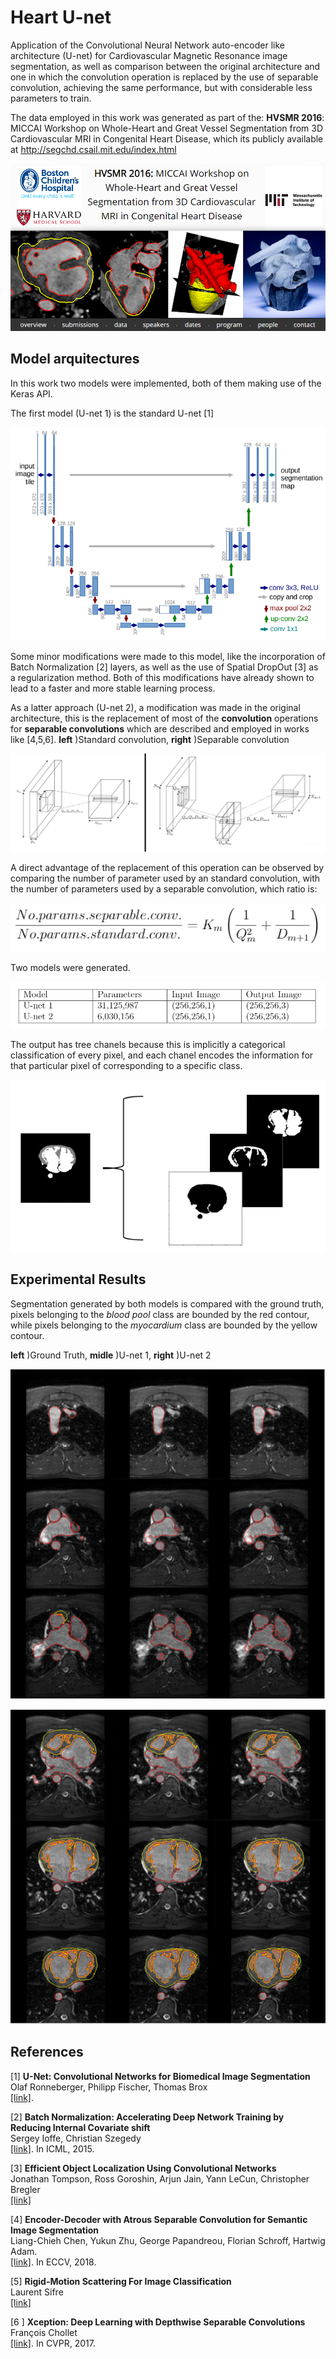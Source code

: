 # **Heart U-net**
Application of the Convolutional Neural Network auto-encoder like architecture (U-net) for Cardiovascular Magnetic Resonance image segmentation, as well as comparison between the original architecture and one in which the convolution operation is replaced by the use of separable convolution, achieving the same performance, but with considerable less parameters to train.

The data employed in this work was generated as part of the:
**HVSMR 2016**: MICCAI Workshop on Whole-Heart and Great Vessel Segmentation from 3D Cardiovascular MRI in Congenital Heart Disease, which its publicly available at
http://segchd.csail.mit.edu/index.html 

<p align="center">
    <img src=/images/HVSMR.PNG />
</p>

## **Model arquitectures**
In this work two models were implemented, both of them making use of the Keras API.

The first model (U-net 1) is the standard U-net [1]

<p align="center">
    <img src=/images/unet.png  />
</p>

Some minor modifications were made to this model, like the incorporation of Batch Normalization [2] layers, as well as the use of Spatial DropOut [3] as a regularization method. Both of this modifications have already shown to lead to a faster and more stable learning process. 

As a latter approach (U-net 2), a modification was made in the original architecture, this is the replacement of most of the **convolution** operations for **separable convolutions** which are described and employed in works like [4,5,6].
**left** )Standard convolution, **right** )Separable convolution

<p align="center">
    <img src=/images/DSconv.png alt="Image"  />
</p>

A direct advantage of the replacement of this operation can be observed by comparing the number of parameter used by an standard convolution, with the number of parameters used by a separable convolution, which ratio is:

<p align="center">
    <img src=/images/SDratio.PNG alt="Image"  />

</p>

Two models were generated.
<p align="center">
    <img src=/images/Modelprop.PNG />

</p>

The output has tree chanels because this is implicitly a categorical classification of every pixel, and each chanel encodes the information for that particular pixel of corresponding to a specific class.


<p align="center">
    <img src=/images/Imagebychannels.PNG />
    

</p>

## **Experimental Results** 
Segmentation generated by both models is compared with the ground truth, pixels belonging to the *blood pool* class are bounded by the red contour, while pixels belonging to the *myocardium* class are bounded by the yellow contour.


**left**  )Ground Truth, **midle**  )U-net 1, **right**  )U-net 2

<p align="center">
    <img src=/images/Segmentation1.PNG />

</p>


<p align="center">
    <img src=/images/Segmentation2.PNG />

</p>




## **References**
[1] **U-Net: Convolutional Networks for Biomedical Image Segmentation**<br />
Olaf Ronneberger, Philipp Fischer, Thomas Brox <br />
[[link]](https://arxiv.org/abs/1505.04597).

[2] **Batch Normalization: Accelerating Deep Network Training by Reducing Internal Covariate shift**<br />
Sergey Ioffe, Christian Szegedy <br />
[[link]](https://arxiv.org/abs/1502.03167). In ICML, 2015.

[3] **Efficient Object Localization Using Convolutional Networks**<br />
Jonathan Tompson, Ross Goroshin, Arjun Jain, Yann LeCun, Christopher Bregler <br />
[[link]](https://arxiv.org/abs/1411.4280)

[4] **Encoder-Decoder with Atrous Separable Convolution for Semantic Image Segmentation**<br />
Liang-Chieh Chen, Yukun Zhu, George Papandreou, Florian Schroff, Hartwig Adam.<br />
[[link]](https://arxiv.org/abs/1802.02611). In ECCV, 2018.

[5] **Rigid-Motion Scattering For Image Classification** <br />
Laurent Sifre <br />
[[link]](https://www.di.ens.fr/data/publications/papers/phd_sifre.pdf)

[6 ] **Xception: Deep Learning with Depthwise Separable Convolutions**<br />
François Chollet<br />
[[link]](https://arxiv.org/abs/1610.02357). In CVPR, 2017.
